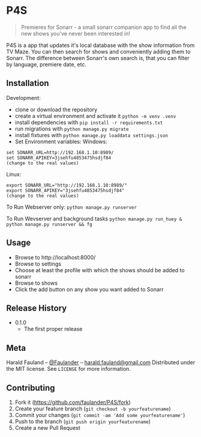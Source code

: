 # P4S
> Premieres for Sonarr - a small sonarr companion app to find all the new shows you've never been interested in!


P4S is a app that updates it's local database with the show information from TV Maze. You can then search for shows and conveniently adding them to Sonarr. The difference between Sonarr's own search is, that you can filter by language, premiere date, etc.

## Installation

Development:

- clone or download the repository
- create a virtual environment and activate it
```python -m venv .venv```
- install dependencies with 
```pip install -r requirements.txt```
- run migrations with 
```python manage.py migrate```
- install fixtures with 
```python manage.py loaddata settings.json```
- Set Environment variables:
Windows:
```
set SONARR_URL=http://192.168.1.10:8989/
set SONARR_APIKEY=3jsehfu4853475hsdjf84
(change to the real values)
  ```
Linux:
```
export SONARR_URL="http://192.168.1.10:8989/"
export SONARR_APIKEY="3jsehfu4853475hsdjf84"
(change to the real values)
```

To Run Webserver only:
```python manage.py runserver```

To Run Wevserver and background tasks
```python manage.py run_huey & python manage.py runserver && fg```

## Usage
- Browse to http://localhost:8000/
- Browse to settings
- Choose at least the profile with which the shows should be added to sonarr
- Browse to shows
- Click the add button on any show you want added to Sonarr


## Release History

* 0.1.0
    * The first proper release

## Meta

Harald Fauland – [@Faulander](https://twitter.com/faulander) – harald.fauland@gmail.com
Distributed under the MIT license. See ``LICENSE`` for more information.


## Contributing

1. Fork it (<https://github.com/faulander/P4S/fork>)
2. Create your feature branch (`git checkout -b yourfeaturename`)
3. Commit your changes (`git commit -am 'Add some yourfeaturename'`)
4. Push to the branch (`git push origin yourfeaturename`)
5. Create a new Pull Request
